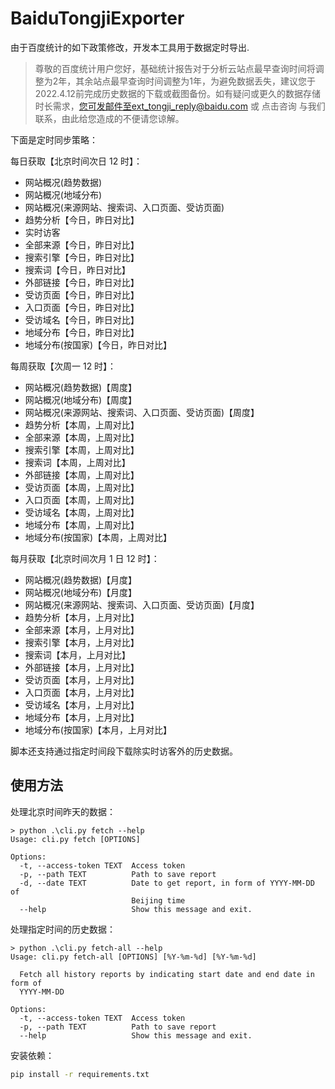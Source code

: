 # BaiduTongjiExporter

由于百度统计的如下政策修改，开发本工具用于数据定时导出.

> 尊敬的百度统计用户您好，基础统计报告对于分析云站点最早查询时间将调整为2年，其余站点最早查询时间调整为1年，为避免数据丢失，建议您于2022.4.12前完成历史数据的下载或截图备份。如有疑问或更久的数据存储时长需求，您可发邮件至ext_tongji_reply@baidu.com 或 点击咨询 与我们联系，由此给您造成的不便请您谅解。 

下面是定时同步策略：

每日获取【北京时间次日 12 时】：
* 网站概况(趋势数据)
* 网站概况(地域分布)
* 网站概况(来源网站、搜索词、入口页面、受访页面)
* 趋势分析【今日，昨日对比】
* 实时访客
* 全部来源【今日，昨日对比】
* 搜索引擎【今日，昨日对比】
* 搜索词【今日，昨日对比】
* 外部链接【今日，昨日对比】
* 受访页面【今日，昨日对比】
* 入口页面【今日，昨日对比】
* 受访域名【今日，昨日对比】
* 地域分布【今日，昨日对比】
* 地域分布(按国家)【今日，昨日对比】

每周获取【次周一 12 时】：
* 网站概况(趋势数据)【周度】
* 网站概况(地域分布)【周度】
* 网站概况(来源网站、搜索词、入口页面、受访页面)【周度】
* 趋势分析【本周，上周对比】
* 全部来源【本周，上周对比】
* 搜索引擎【本周，上周对比】
* 搜索词【本周，上周对比】
* 外部链接【本周，上周对比】
* 受访页面【本周，上周对比】
* 入口页面【本周，上周对比】
* 受访域名【本周，上周对比】
* 地域分布【本周，上周对比】
* 地域分布(按国家)【本周，上周对比】

每月获取【北京时间次月 1 日 12 时】：
* 网站概况(趋势数据)【月度】
* 网站概况(地域分布)【月度】
* 网站概况(来源网站、搜索词、入口页面、受访页面)【月度】
* 趋势分析【本月，上月对比】
* 全部来源【本月，上月对比】
* 搜索引擎【本月，上月对比】
* 搜索词【本月，上月对比】
* 外部链接【本月，上月对比】
* 受访页面【本月，上月对比】
* 入口页面【本月，上月对比】
* 受访域名【本月，上月对比】
* 地域分布【本月，上月对比】
* 地域分布(按国家)【本月，上月对比】

脚本还支持通过指定时间段下载除实时访客外的历史数据。

## 使用方法

处理北京时间昨天的数据：

```
> python .\cli.py fetch --help
Usage: cli.py fetch [OPTIONS]

Options:
  -t, --access-token TEXT  Access token
  -p, --path TEXT          Path to save report
  -d, --date TEXT          Date to get report, in form of YYYY-MM-DD of
                           Beijing time
  --help                   Show this message and exit.
```

处理指定时间的历史数据：

```
> python .\cli.py fetch-all --help
Usage: cli.py fetch-all [OPTIONS] [%Y-%m-%d] [%Y-%m-%d]

  Fetch all history reports by indicating start date and end date in form of
  YYYY-MM-DD

Options:
  -t, --access-token TEXT  Access token
  -p, --path TEXT          Path to save report
  --help                   Show this message and exit.
```

安装依赖：

```bash
pip install -r requirements.txt
```
